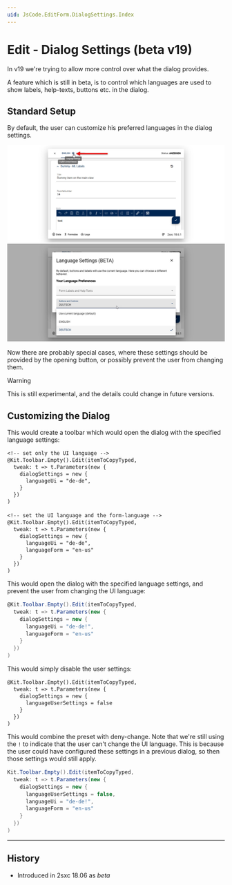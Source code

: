 ```yaml
---
uid: JsCode.EditForm.DialogSettings.Index
---
```


# Edit - Dialog Settings (beta v19)

In v19 we're trying to allow more control over what the dialog provides.

A feature which is still in beta, is to control which languages
are used to show labels, help-texts, buttons etc. in the dialog.

## Standard Setup

By default, the user can customize his preferred languages in the dialog settings.

<div gallery="main">
  <img src="./assets/go-to-language-settings.jpg">
  <img src="./assets/language-settings.jpg">
</div>

Now there are probably special cases, where these settings should be provided by the
opening button, or possibly prevent the user from changing them.

> [!WARNING]
> This is still experimental, and the details could change in future versions.

## Customizing the Dialog

This would create a toolbar which would open the dialog with the specified language settings:

```razor
<!-- set only the UI language -->
@Kit.Toolbar.Empty().Edit(itemToCopyTyped,
  tweak: t => t.Parameters(new {
    dialogSettings = new {
      languageUi = "de-de",
    }
  })
)

<!-- set the UI language and the form-language -->
@Kit.Toolbar.Empty().Edit(itemToCopyTyped,
  tweak: t => t.Parameters(new {
    dialogSettings = new {
      languageUi = "de-de",
      languageForm = "en-us"
    }
  })
)
```

This would open the dialog with the specified language settings, and prevent the user from changing the UI language:

```c#
@Kit.Toolbar.Empty().Edit(itemToCopyTyped,
  tweak: t => t.Parameters(new {
    dialogSettings = new {
      languageUi = "de-de!",
      languageForm = "en-us"
    }
  })
)
```

This would simply disable the user settings:

```razor
@Kit.Toolbar.Empty().Edit(itemToCopyTyped,
  tweak: t => t.Parameters(new {
    dialogSettings = new {
      languageUserSettings = false
    }
  })
)
```

This would combine the preset with deny-change.
Note that we're still using the `!` to indicate that the user can't change the UI language.
This is because the user could have configured these settings in a previous dialog, so then those settings would still apply.

```c#
Kit.Toolbar.Empty().Edit(itemToCopyTyped,
  tweak: t => t.Parameters(new {
    dialogSettings = new {
      languageUserSettings = false,
      languageUi = "de-de!",
      languageForm = "en-us"
    }
  })
)
```

---

## History

* Introduced in 2sxc 18.06 as _beta_
